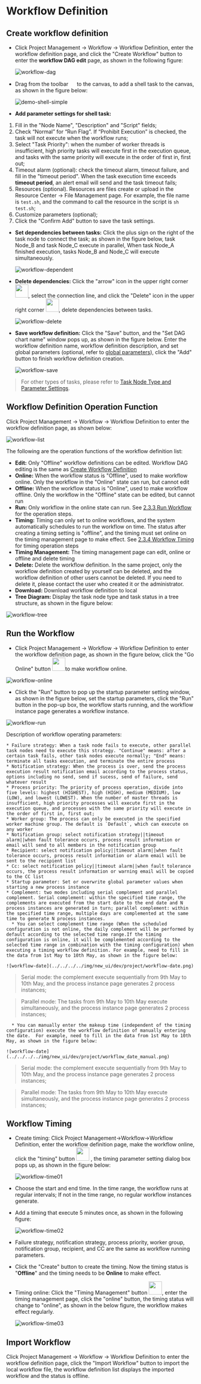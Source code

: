 # Workflow Definition

## Create workflow definition

- Click Project Management -> Workflow -> Workflow Definition, enter the workflow definition page, and click the "Create Workflow" button to enter the **workflow DAG edit** page, as shown in the following figure:

  ![workflow-dag](../../../../img/new_ui/dev/project/workflow-dag.png)

- Drag from the toolbar <img src="../../../../img/tasks/icons/shell.png" width="15"/> to the canvas, to add a shell task to the canvas, as shown in the figure below:

  ![demo-shell-simple](../../../../img/tasks/demo/shell.jpg)

- **Add parameter settings for shell task:**

1. Fill in the "Node Name", "Description" and "Script" fields;
2. Check “Normal” for “Run Flag”. If “Prohibit Execution” is checked, the task will not execute when the workflow runs;
3. Select "Task Priority": when the number of worker threads is insufficient, high priority tasks will execute first in the execution queue, and tasks with the same priority will execute in the order of first in, first out;
4. Timeout alarm (optional): check the timeout alarm, timeout failure, and fill in the "timeout period". When the task execution time exceeds **timeout period**, an alert email will send and the task timeout fails;
5. Resources (optional). Resources are files create or upload in the Resource Center -> File Management page. For example, the file name is `test.sh`, and the command to call the resource in the script is `sh test.sh`;
6. Customize parameters (optional);
7. Click the "Confirm Add" button to save the task settings.

- **Set dependencies between tasks:** Click the plus sign on the right of the task node to connect the task; as shown in the figure below, task Node_B and task Node_C execute in parallel, When task Node_A finished execution, tasks Node_B and Node_C will execute simultaneously.

  ![workflow-dependent](../../../../img/new_ui/dev/project/workflow-dependent.png)

- **Delete dependencies:** Click the "arrow" icon in the upper right corner <img src="../../../../img/arrow.png" width="35"/>, select the connection line, and click the "Delete" icon in the upper right corner <img src= "../../../../img/delete.png" width="35"/>, delete dependencies between tasks.

  ![workflow-delete](../../../../img/new_ui/dev/project/workflow-delete.png)

- **Save workflow definition:** Click the "Save" button, and the "Set DAG chart name" window pops up, as shown in the figure below. Enter the workflow definition name, workflow definition description, and set global parameters (optional, refer to [global parameters](../parameter/global.md)), click the "Add" button to finish workflow definition creation.

  ![workflow-save](../../../../img/new_ui/dev/project/workflow-save.png)

> For other types of tasks, please refer to [Task Node Type and Parameter Settings](#TaskParamers). <!-- markdown-link-check-disable-line -->

## Workflow Definition Operation Function

Click Project Management -> Workflow -> Workflow Definition to enter the workflow definition page, as shown below:

![workflow-list](../../../../img/new_ui/dev/project/workflow-list.png)

The following are the operation functions of the workflow definition list:

- **Edit:** Only "Offline" workflow definitions can be edited. Workflow DAG editing is the same as [Create Workflow Definition](#creatDag) <!-- markdown-link-check-disable-line -->
- **Online:** When the workflow status is "Offline", used to make workflow online. Only the workflow in the "Online" state can run, but cannot edit
- **Offline:** When the workflow status is "Online", used to make workflow offline. Only the workflow in the "Offline" state can be edited, but cannot run
- **Run:** Only workflow in the online state can run. See [2.3.3 Run Workflow](#run-the-workflow) for the operation steps.
- **Timing:** Timing can only set to online workflows, and the system automatically schedules to run the workflow on time. The status after creating a timing setting is "offline", and the timing must set online on the timing management page to make effect. See [2.3.4 Workflow Timing](#workflow-timing) for timing operation steps
- **Timing Management:** The timing management page can edit, online or offline and delete timing
- **Delete:** Delete the workflow definition. In the same project, only the workflow definition created by yourself can be deleted, and the workflow definition of other users cannot be deleted. If you need to delete it, please contact the user who created it or the administrator.
- **Download:** Download workflow definition to local
- **Tree Diagram:** Display the task node type and task status in a tree structure, as shown in the figure below:

![workflow-tree](../../../../img/new_ui/dev/project/workflow-tree.png)

## Run the Workflow

- Click Project Management -> Workflow -> Workflow Definition to enter the workflow definition page, as shown in the figure below, click the "Go Online" button <img src="../../../../img/online.png" width="35"/>to make workflow online.

![workflow-online](../../../../img/new_ui/dev/project/workflow-online.png)

- Click the "Run" button to pop up the startup parameter setting window, as shown in the figure below, set the startup parameters, click the "Run" button in the pop-up box, the workflow starts running, and the workflow instance page generates a workflow instance.

![workflow-run](../../../../img/new_ui/dev/project/workflow-run.png)
 
  Description of workflow operating parameters: 
       
    * Failure strategy: When a task node fails to execute, other parallel task nodes need to execute this strategy. "Continue" means: after a certain task fails, other task nodes execute normally; "End" means: terminate all tasks execution, and terminate the entire process
    * Notification strategy: When the process is over, send the process execution result notification email according to the process status, options including no send, send if sucess, send of failure, send whatever result
    * Process priority: The priority of process operation, divide into five levels: highest (HIGHEST), high (HIGH), medium (MEDIUM), low (LOW), and lowest (LOWEST). When the number of master threads is insufficient, high priority processes will execute first in the execution queue, and processes with the same priority will execute in the order of first in, first out;
    * Worker group: The process can only be executed in the specified worker machine group. The default is `Default`, which can execute on any worker
    * Notification group: select notification strategy||timeout alarm||when fault tolerance occurs, process result information or email will send to all members in the notification group
    * Recipient: select notification policy||timeout alarm||when fault tolerance occurs, process result information or alarm email will be sent to the recipient list
    * Cc: select notification policy||timeout alarm||when fault tolerance occurs, the process result information or warning email will be copied to the CC list
    * Startup parameter: Set or overwrite global parameter values when starting a new process instance
    * Complement: two modes including serial complement and parallel complement. Serial complement: within the specified time range, the complements are executed from the start date to the end date and N process instances are generated in turn; parallel complement: within the specified time range, multiple days are complemented at the same time to generate N process instances.
      * You can select complement time range (When the scheduled configuration is not online, the daily complement will be performed by default according to the selected time range.If the timing configuration is online, it will be complemented according to the selected time range in combination with the timing configuration) when executing a timing workflow definition. For example, need to fill in the data from 1st May to 10th May, as shown in the figure below:

    ![workflow-date](../../../../img/new_ui/dev/project/workflow-date.png)

  > Serial mode: the complement execute sequentially from 9th May to 10th May, and the process instance page generates 2 process instances;

  > Parallel mode: The tasks from 9th May to 10th May execute simultaneously, and the process instance page generates 2 process instances;
 
      * You can manually enter the makeup time (independent of the timing configuration) execute the workflow definition of manually entering the date.  For example, need to fill in the data from 1st May to 10th May, as shown in the figure below:
 
    ![workflow-date](../../../../img/new_ui/dev/project/workflow_date_manual.png)

  > Serial mode: the complement execute sequentially from 9th May to 10th May, and the process instance page generates 2 process instances;

  > Parallel mode: The tasks from 9th May to 10th May execute simultaneously, and the process instance page generates 2 process instances;

## Workflow Timing

- Create timing: Click Project Management->Workflow->Workflow Definition, enter the workflow definition page, make the workflow online, click the "timing" button <img src="../../../../img/timing.png" width="35"/> , the timing parameter setting dialog box pops up, as shown in the figure below:

  ![workflow-time01](../../../../img/new_ui/dev/project/workflow-time01.png)

- Choose the start and end time. In the time range, the workflow runs at regular intervals; If not in the time range, no regular workflow instances generate.
- Add a timing that execute 5 minutes once, as shown in the following figure:

  ![workflow-time02](../../../../img/new_ui/dev/project/workflow-time02.png)

- Failure strategy, notification strategy, process priority, worker group, notification group, recipient, and CC are the same as workflow running parameters.
- Click the "Create" button to create the timing. Now the timing status is "**Offline**" and the timing needs to be **Online** to make effect.
- Timing online: Click the "Timing Management" button <img src="../../../../img/timeManagement.png" width="35"/>, enter the timing management page, click the "online" button, the timing status will change to "online", as shown in the below figure, the workflow makes effect regularly.

  ![workflow-time03](../../../../img/new_ui/dev/project/workflow-time03.png)

## Import Workflow

Click Project Management -> Workflow -> Workflow Definition to enter the workflow definition page, click the "Import Workflow" button to import the local workflow file, the workflow definition list displays the imported workflow and the status is offline.
